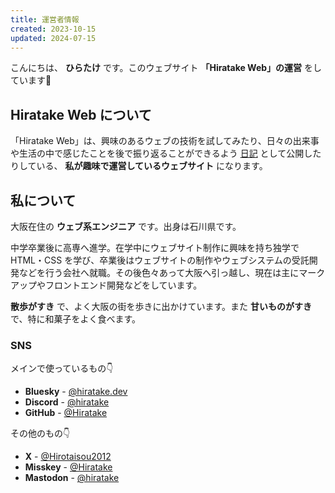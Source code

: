 ```yaml
---
title: 運営者情報
created: 2023-10-15
updated: 2024-07-15
---
```


こんにちは、 **ひらたけ** です。このウェブサイト **「Hiratake Web」の運営** をしています💪

## Hiratake Web について

「Hiratake Web」は、興味のあるウェブの技術を試してみたり、日々の出来事や生活の中で感じたことを後で振り返ることができるよう [日記](/blog/) として公開したりしている、 **私が趣味で運営しているウェブサイト** になります。

## 私について

大阪在住の **ウェブ系エンジニア** です。出身は石川県です。

中学卒業後に高専へ進学。在学中にウェブサイト制作に興味を持ち独学で HTML・CSS を学び、卒業後はウェブサイトの制作やウェブシステムの受託開発などを行う会社へ就職。その後色々あって大阪へ引っ越し、現在は主にマークアップやフロントエンド開発などをしています。

**散歩がすき** で、よく大阪の街を歩きに出かけています。また **甘いものがすき** で、特に和菓子をよく食べます。

### SNS

メインで使っているもの👇️

- **Bluesky** - [@hiratake.dev](https://bsky.app/profile/hiratake.dev)
- **Discord** - [@hiratake](https://discord.com/users/221498004505362433)
- **GitHub** - [@Hiratake](https://github.com/Hiratake)

その他のもの👇️

- **X** - [@Hirotaisou2012](https://x.com/Hirotaisou2012)
- **Misskey** - [@Hiratake](https://misskey.io/@Hiratake)
- **Mastodon** - [@hiratake](https://mozilla.social/@hiratake)
